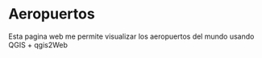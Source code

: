 # Aeropuertos

Esta pagina web me permite visualizar los aeropuertos del mundo usando QGIS + qgis2Web
